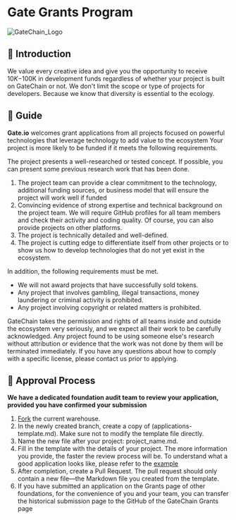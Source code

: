# Gate Grants Program
![GateChain_Logo](https://user-images.githubusercontent.com/87936778/127801557-cce9604c-61bf-442e-9675-65139f24368e.png)



## 📌 Introduction
We value every creative idea and give you the opportunity to receive $10K-$100K in development funds regardless of whether your project is built on GateChain or not. We don't limit the scope or type of projects for developers. Because we know that diversity is essential to the ecology.

## 📝 Guide
**Gate.io** welcomes grant applications from all projects focused on powerful technologies that leverage technology to add value to the ecosystem
Your project is more likely to be funded if it meets the following requirements.

The project presents a well-researched or tested concept. If possible, you can present some previous research work that has been done.  
1. The project team can provide a clear commitment to the technology, additional funding sources, or business model that will ensure the project will work well if funded  
2. Convincing evidence of strong expertise and technical background on the project team. We will require GitHub profiles for all team members and check their activity and coding quality. Of course, you can also provide projects on other platforms.  
3. The project is technically detailed and well-defined.  
4. The project is cutting edge to differentiate itself from other projects or to show us how to develop technologies that do not yet exist in the ecosystem.

In addition, the following requirements must be met.  
 - We will not award projects that have successfully sold tokens.  
 - Any project that involves gambling, illegal transactions, money laundering or criminal activity is prohibited.  
 - Any project involving copyright or related matters is prohibited.

GateChain takes the permission and rights of all teams inside and outside the ecosystem very seriously, and we expect all their work to be carefully acknowledged. Any project found to be using someone else's research without attribution or evidence that the work was not done by them will be terminated immediately. If you have any questions about how to comply with a specific license, please contact us prior to applying.

## 📝 Approval Process
**We have a dedicated foundation audit team to review your application, provided you have confirmed your submission**  
1) [Fork](https://github.com/gategrants/Grants-Program) the current warehouse.   
2) In the newly created branch, create a copy of (applications-template.md). Make sure not to modify the template file directly.  
3) Name the new file after your project: project_name.md.   
4) Fill in the template with the details of your project. The more information you provide, the faster the review process will be. To understand what a good application looks like, please refer to the [example](https://github.com/GateChain-Foundation/Grants-Program/blob/main/applications/application-template.md)  
5) After completion, create a Pull Request. The pull request should only contain a new file—the Markdown file you created from the template.  
6) If you have submitted an application on the Grants page of other foundations, for the convenience of you and your team, you can transfer the historical submission page to the GitHub of the GateChain Grants page

